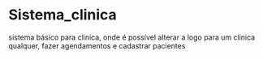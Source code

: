 # Sistema_clinica
sistema básico para clinica, onde é possível alterar a logo para um clinica qualquer, fazer agendamentos e cadastrar pacientes
